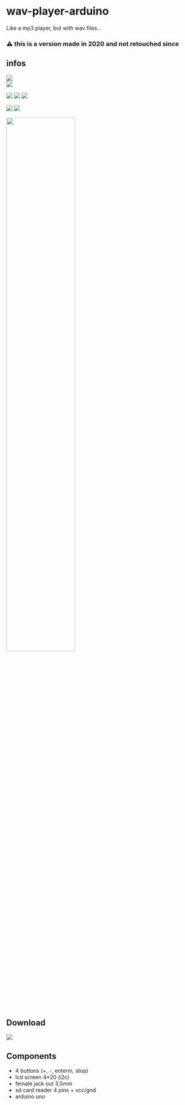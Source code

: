 # wav-player-arduino
Like a mp3 player, but with wav files...

### ⚠️ this is a version made in 2020 and not retouched since

## infos ##
[![](https://tokei.rs/b1/github/baramex/wav-player-arduino)]()<br/>
[![](https://img.shields.io/github/languages/top/baramex/wav-player-arduino?style=for-the-badge)]()

[![](https://img.shields.io/github/downloads/baramex/wav-player-arduino/total?style=for-the-badge)](https://github.com/baramex/wav-player-arduino/releases/)
[![](https://img.shields.io/github/v/release/baramex/wav-player-arduino?style=for-the-badge&label=last%20release)](https://github.com/baramex/wav-player-arduino/releases/latest/)
[![](https://img.shields.io/github/release-date/baramex/wav-player-arduino.svg?style=for-the-badge&label=last%20release%20date)](https://github.com/baramex/wav-player-arduino/releases/latest/)

[![](https://img.shields.io/github/license/baramex/wav-player-arduino?style=for-the-badge)](https://choosealicense.com/licenses/lgpl-3.0/)
[![](https://img.shields.io/badge/author-baramex-red?style=for-the-badge)](https://github.com/baramex/)

<img src="https://user-images.githubusercontent.com/47333747/177224170-94e9973c-55a3-45c1-ac31-0357eac03ed3.jpg" width='60%'>

## Download
[![](https://img.shields.io/github/v/release/baramex/wav-player-arduino?style=for-the-badge&label=last%20release)](https://github.com/baramex/wav-player-arduino/releases/latest/)

## Components
- 4 buttons (+, -, enterm, stop)
- lcd screen 4*20 (i2c)
- female jack out 3.5mm
- sd card reader 4 pins + vcc/gnd
- arduino uno
